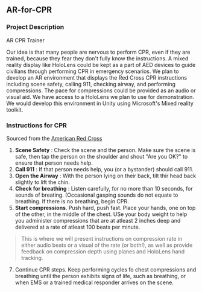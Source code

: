 ## AR-for-CPR

### Project Description
AR CPR Trainer

Our idea is that many people are nervous to perform CPR, even if they are trained, because they fear they don't fully know the instructions. A mixed reality display like HoloLens could be kept as a part of AED devices to guide civilians through performing CPR in emergency scenarios. We plan to develop an AR environment that displays the Red Cross CPR instructions including scene safety, calling 911, checking airway, and performing compressions. The pace for compressions could be provided as an audio or visual aid. We have access to a HoloLens we plan to use for demonstration. We would develop this environment in Unity using Microsoft's Mixed reality toolkit.

### Instructions for CPR
Sourced from the [American Red Cross](https://www.redcross.org/take-a-class/cpr/performing-cpr/cpr-steps)

1. **Scene Safety** : Check the scene and the person. Make sure the scene is safe, then tap the person on the shoulder and shout "Are you OK?" to ensure that person needs help.
2. **Call 911** : If that person needs help, you (or a bystander) should call 911. 
3. **Open the Airway** : With the person lying on their back, tilt thir head back slightly to lift the chin.
4. **Check for breathing** : Listen carefully, for no more than 10 seconds, for sounds of breating. (Occasional gasping sounds do not equate to breathing. If there is no breathing, begin CPR.
5. **Start compressions**. Push hard, push fast. Place your hands, one on top of the other, in the middle of the chest. USe your body weight to help you administer compressions that are at atleast 2 inches deep and delivered at a rate of atleast 100 beats per minute.
> This is where we will present instructions on compression rate in either audio beats or a visual of the rate (or both!), as well as provide feedback on compression depth using planes and HoloLens hand tracking.
7. Continue CPR steps. Keep performing cycles fo chest compressions and breathing until the person exhibits signs of life, such as breathing, or when EMS or a trained medical responder arrives on the scene.
